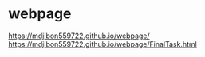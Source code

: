 # webpage
https://mdjibon559722.github.io/webpage/
https://mdjibon559722.github.io/webpage/FinalTask.html
